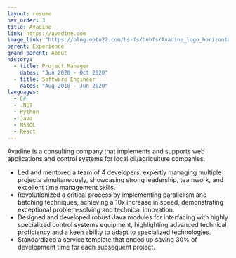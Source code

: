 ```yaml
---
layout: resume
nav_order: 3
title: Avadine
link: https://avadine.com
image_link: "https://blog.opto22.com/hs-fs/hubfs/Avadine_logo_horizontal_on_transparent.png?width=300&name=Avadine_logo_horizontal_on_transparent.png"
parent: Experience
grand_parent: About
history:
  - title: Project Manager
    dates: "Jun 2020 - Oct 2020"
  - title: Software Engineer
    dates: "Aug 2018 - Jun 2020"
languages:
  - C#
  - .NET
  - Python
  - Java
  - MSSQL
  - React
---
```


Avadine is a consulting company that implements and supports web applications and control systems for local oil/agriculture companies.
- Led and mentored a team of 4 developers, expertly managing multiple projects simultaneously, showcasing strong leadership, teamwork, and excellent time management skills.
- Revolutionized a critical process by implementing parallelism and batching techniques, achieving a 10x increase in speed, demonstrating exceptional problem-solving and technical innovation.
- Designed and developed robust Java modules for interfacing with highly specialized control systems equipment, highlighting advanced technical proficiency and a keen ability to adapt to specialized technologies.
- Standardized a service template that ended up saving 30% of development time for each subsequent project.